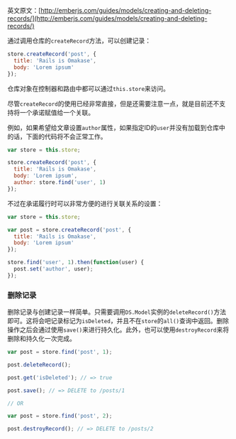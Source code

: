英文原文：[http://emberjs.com/guides/models/creating-and-deleting-records/](http://emberjs.com/guides/models/creating-and-deleting-records/)

通过调用仓库的`createRecord`方法，可以创建记录：

```js
store.createRecord('post', {
  title: 'Rails is Omakase',
  body: 'Lorem ipsum'
});
```

仓库对象在控制器和路由中都可以通过`this.store`来访问。

尽管`createRecord`的使用已经非常直接，但是还需要注意一点，就是目前还不支持将一个承诺赋值给一个关联。

例如，如果希望给文章设置`author`属性，如果指定ID的`user`并没有加载到仓库中的话，下面的代码将不会正常工作。

```js
var store = this.store;

store.createRecord('post', {
  title: 'Rails is Omakase',
  body: 'Lorem ipsum',
  author: store.find('user', 1)
});
```

不过在承诺履行时可以非常方便的进行关联关系的设置：

```js
var store = this.store;

var post = store.createRecord('post', {
  title: 'Rails is Omakase',
  body: 'Lorem ipsum'
});

store.find('user', 1).then(function(user) {
  post.set('author', user);
});
```

### 删除记录

删除记录与创建记录一样简单。只需要调用`DS.Model`实例的`deleteRecord()`方法即可。这将会吧记录标记为`isDeleted`，并且不在`store`的`all()`查询中返回。删除操作之后会通过使用`save()`来进行持久化。此外，也可以使用`destroyRecord`来将删除和持久化一次完成。

```js
var post = store.find('post', 1);

post.deleteRecord();

post.get('isDeleted'); // => true

post.save(); // => DELETE to /posts/1

// OR

var post = store.find('post', 2);

post.destroyRecord(); // => DELETE to /posts/2
```
